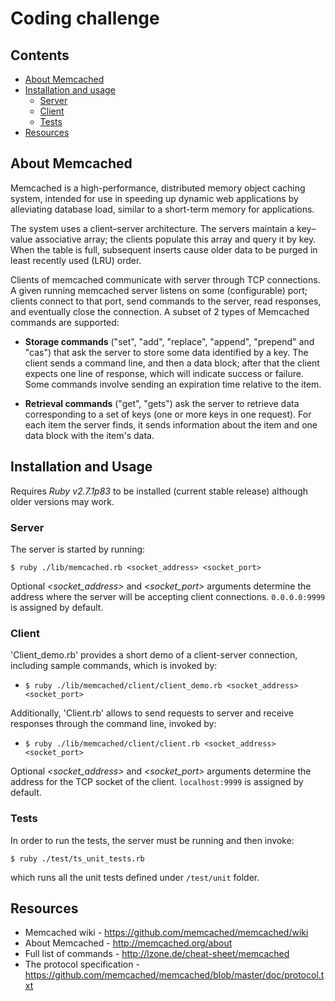 # Coding challenge

## Contents

- [About Memcached](#about-memcached)
- [Installation and usage](#installation-and-usage)
  - [Server](#server)
  - [Client](#client)
  - [Tests](#tests)
- [Resources](#resources)

## About Memcached

Memcached is a high-performance, distributed memory object caching system, intended for use in speeding up dynamic web applications by alleviating database load, similar to a short-term memory for applications.

The system uses a client–server architecture. The servers maintain a key–value associative array; the clients populate this array and query it by key. When the table is full, subsequent inserts cause older data to be purged in least recently used (LRU) order.

Clients of memcached communicate with server through TCP connections. A given running memcached server listens on some (configurable) port; clients connect to that port, send commands to the server, read responses, and eventually close the connection. A subset of 2 types of Memcached commands are supported:

- **Storage commands** ("set", "add", "replace", "append", "prepend" and "cas") that ask the server to store some data identified by a key. The client sends a command line, and then a data block; after that the client expects one line of response, which will indicate success or failure. Some commands involve sending an expiration time relative to the item.

- **Retrieval commands** ("get", "gets") ask the server to retrieve data corresponding to a set of keys (one or more keys in one request). For each item the server finds, it sends information about the item and one data block with the item's data.

## Installation and Usage

Requires _Ruby v2.7.1p83_ to be installed (current stable release) although older versions may work.

### Server

The server is started by running:

`$ ruby ./lib/memcached.rb <socket_address> <socket_port>`

Optional _<socket_address>_ and _<socket_port>_ arguments determine the address where the server will be accepting client connections. `0.0.0.0:9999` is assigned by default.

### Client

'Client_demo.rb' provides a short demo of a client-server connection, including sample commands, which is invoked by:

- `$ ruby ./lib/memcached/client/client_demo.rb <socket_address> <socket_port>`

Additionally, 'Client.rb' allows to send requests to server and receive responses through the command line, invoked by:

- `$ ruby ./lib/memcached/client/client.rb <socket_address> <socket_port>`

Optional _<socket_address>_ and _<socket_port>_ arguments determine the address for the TCP socket of the client. `localhost:9999` is assigned by default.

### Tests

In order to run the tests, the server must be running and then invoke:

`$ ruby ./test/ts_unit_tests.rb`

which runs all the unit tests defined under `/test/unit` folder.

## Resources

- Memcached wiki - https://github.com/memcached/memcached/wiki
- About Memcached - http://memcached.org/about
- Full list of commands - http://lzone.de/cheat-sheet/memcached
- The protocol specification - https://github.com/memcached/memcached/blob/master/doc/protocol.txt
